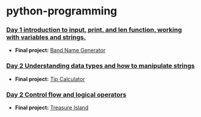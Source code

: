 # python-programming

### [Day 1 introduction to input, print, and len function, working with variables and strings.](/day%201/01%20lesson.md)
- **Final project:** [Band Name Generator](/day%201/band_name_generator.py)
### [Day 2 Understanding data types and how to manipulate strings](/day%202/02%20lesson.md)
- **Final project:** [Tip Calculator](/day%202/tip_calculator.py)
### [Day 2 Control flow and logical operators](/day%203/03%20lesson.md)
- **Final project:** [Treasure Island](/day%203/treasure_island.py)